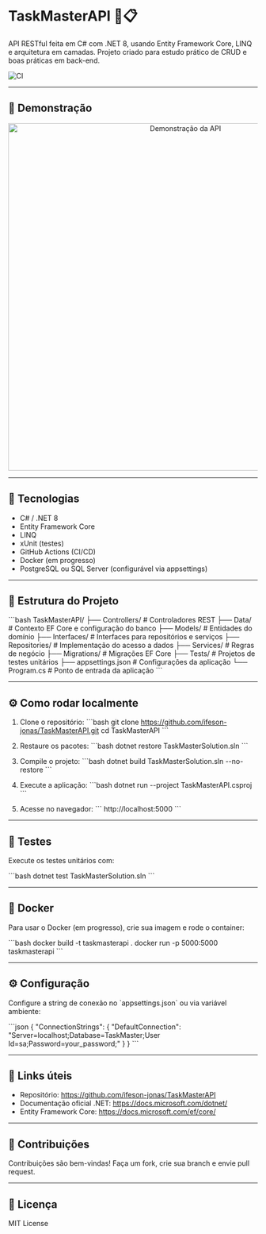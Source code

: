 # TaskMasterAPI 🧠📋

API RESTful feita em C# com .NET 8, usando Entity Framework Core, LINQ e arquitetura em camadas. Projeto criado para estudo prático de CRUD e boas práticas em back-end.

![CI](https://github.com/ifeson-jonas/TaskMasterAPI/actions/workflows/dotnet.yml/badge.svg)

---

## 🎥 Demonstração

<div align="center">
  <img src="docs/demo.gif" alt="Demonstração da API" width="700"/>
</div>

---

## 🚀 Tecnologias

- C# / .NET 8
- Entity Framework Core
- LINQ
- xUnit (testes)
- GitHub Actions (CI/CD)
- Docker (em progresso)
- PostgreSQL ou SQL Server (configurável via appsettings)

---

## 📂 Estrutura do Projeto

\`\`\`bash
TaskMasterAPI/
├── Controllers/          # Controladores REST
├── Data/                 # Contexto EF Core e configuração do banco
├── Models/               # Entidades do domínio
├── Interfaces/           # Interfaces para repositórios e serviços
├── Repositories/         # Implementação do acesso a dados
├── Services/             # Regras de negócio
├── Migrations/           # Migrações EF Core
├── Tests/                # Projetos de testes unitários
├── appsettings.json      # Configurações da aplicação
└── Program.cs            # Ponto de entrada da aplicação
\`\`\`

---

## ⚙️ Como rodar localmente

1. Clone o repositório:
   \`\`\`bash
   git clone https://github.com/ifeson-jonas/TaskMasterAPI.git
   cd TaskMasterAPI
   \`\`\`

2. Restaure os pacotes:
   \`\`\`bash
   dotnet restore TaskMasterSolution.sln
   \`\`\`

3. Compile o projeto:
   \`\`\`bash
   dotnet build TaskMasterSolution.sln --no-restore
   \`\`\`

4. Execute a aplicação:
   \`\`\`bash
   dotnet run --project TaskMasterAPI.csproj
   \`\`\`

5. Acesse no navegador:
   \`\`\`
   http://localhost:5000
   \`\`\`

---

## 🧪 Testes

Execute os testes unitários com:

\`\`\`bash
dotnet test TaskMasterSolution.sln
\`\`\`

---

## 🐳 Docker

Para usar o Docker (em progresso), crie sua imagem e rode o container:

\`\`\`bash
docker build -t taskmasterapi .
docker run -p 5000:5000 taskmasterapi
\`\`\`

---

## ⚙️ Configuração

Configure a string de conexão no \`appsettings.json\` ou via variável ambiente:

\`\`\`json
{
  "ConnectionStrings": {
    "DefaultConnection": "Server=localhost;Database=TaskMaster;User Id=sa;Password=your_password;"
  }
}
\`\`\`

---

## 🔗 Links úteis

- Repositório: https://github.com/ifeson-jonas/TaskMasterAPI
- Documentação oficial .NET: https://docs.microsoft.com/dotnet/
- Entity Framework Core: https://docs.microsoft.com/ef/core/

---

## 🤝 Contribuições

Contribuições são bem-vindas! Faça um fork, crie sua branch e envie pull request.

---

## 📄 Licença

MIT License


